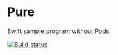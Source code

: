 # Pure
Swift sample program without Pods.

[![Build status](https://build.appcenter.ms/v0.1/apps/69bdbd57-c66d-4423-8165-7e25986bf320/branches/master/badge)](https://appcenter.ms)
